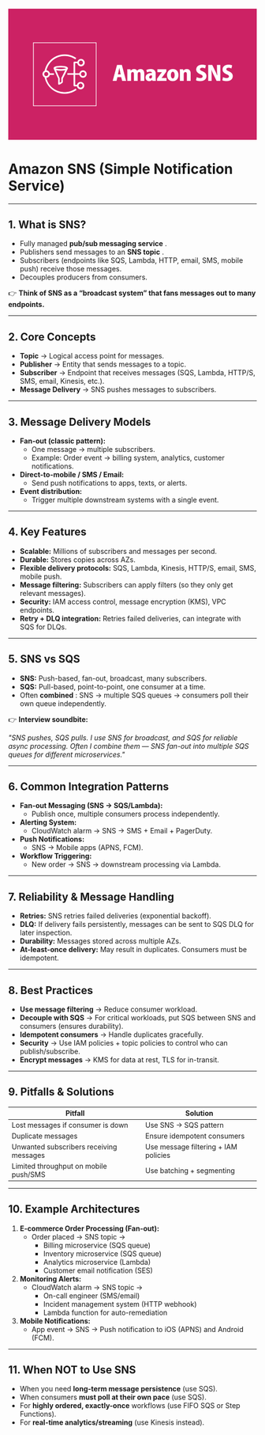![1759335520594](image/AmazonSNS/1759335520594.png)


# Amazon SNS (Simple Notification Service)

---

## 1. **What is SNS?**

* Fully managed  **pub/sub messaging service** .
* Publishers send messages to an  **SNS topic** .
* Subscribers (endpoints like SQS, Lambda, HTTP, email, SMS, mobile push) receive those messages.
* Decouples producers from consumers.

👉 **Think of SNS as a “broadcast system” that fans messages out to many endpoints.**

---

## 2. **Core Concepts**

* **Topic** → Logical access point for messages.
* **Publisher** → Entity that sends messages to a topic.
* **Subscriber** → Endpoint that receives messages (SQS, Lambda, HTTP/S, SMS, email, Kinesis, etc.).
* **Message Delivery** → SNS pushes messages to subscribers.

---

## 3. **Message Delivery Models**

* **Fan-out (classic pattern):**
  * One message → multiple subscribers.
  * Example: Order event → billing system, analytics, customer notifications.
* **Direct-to-mobile / SMS / Email:**
  * Send push notifications to apps, texts, or alerts.
* **Event distribution:**
  * Trigger multiple downstream systems with a single event.

---

## 4. **Key Features**

* **Scalable:** Millions of subscribers and messages per second.
* **Durable:** Stores copies across AZs.
* **Flexible delivery protocols:** SQS, Lambda, Kinesis, HTTP/S, email, SMS, mobile push.
* **Message filtering:** Subscribers can apply filters (so they only get relevant messages).
* **Security:** IAM access control, message encryption (KMS), VPC endpoints.
* **Retry + DLQ integration:** Retries failed deliveries, can integrate with SQS for DLQs.

---

## 5. **SNS vs SQS**

* **SNS:** Push-based, fan-out, broadcast, many subscribers.
* **SQS:** Pull-based, point-to-point, one consumer at a time.
* Often  **combined** : SNS → multiple SQS queues → consumers poll their own queue independently.

👉 **Interview soundbite:**

*"SNS pushes, SQS pulls. I use SNS for broadcast, and SQS for reliable async processing. Often I combine them — SNS fan-out into multiple SQS queues for different microservices."*

---

## 6. **Common Integration Patterns**

* **Fan-out Messaging (SNS → SQS/Lambda):**
  * Publish once, multiple consumers process independently.
* **Alerting System:**
  * CloudWatch alarm → SNS → SMS + Email + PagerDuty.
* **Push Notifications:**
  * SNS → Mobile apps (APNS, FCM).
* **Workflow Triggering:**
  * New order → SNS → downstream processing via Lambda.

---

## 7. **Reliability & Message Handling**

* **Retries:** SNS retries failed deliveries (exponential backoff).
* **DLQ:** If delivery fails persistently, messages can be sent to SQS DLQ for later inspection.
* **Durability:** Messages stored across multiple AZs.
* **At-least-once delivery:** May result in duplicates. Consumers must be idempotent.

---

## 8. **Best Practices**

* **Use message filtering** → Reduce consumer workload.
* **Decouple with SQS** → For critical workloads, put SQS between SNS and consumers (ensures durability).
* **Idempotent consumers** → Handle duplicates gracefully.
* **Security** → Use IAM policies + topic policies to control who can publish/subscribe.
* **Encrypt messages** → KMS for data at rest, TLS for in-transit.

---

## 9. **Pitfalls & Solutions**

| Pitfall                                 | Solution                             |
| --------------------------------------- | ------------------------------------ |
| Lost messages if consumer is down       | Use SNS → SQS pattern               |
| Duplicate messages                      | Ensure idempotent consumers          |
| Unwanted subscribers receiving messages | Use message filtering + IAM policies |
| Limited throughput on mobile push/SMS   | Use batching + segmenting            |

---

## 10. **Example Architectures**

1. **E-commerce Order Processing (Fan-out):**
   * Order placed → SNS topic →
     * Billing microservice (SQS queue)
     * Inventory microservice (SQS queue)
     * Analytics microservice (Lambda)
     * Customer email notification (SES)
2. **Monitoring Alerts:**
   * CloudWatch alarm → SNS topic →
     * On-call engineer (SMS/email)
     * Incident management system (HTTP webhook)
     * Lambda function for auto-remediation
3. **Mobile Notifications:**
   * App event → SNS → Push notification to iOS (APNS) and Android (FCM).

---

## 11. **When NOT to Use SNS**

* When you need **long-term message persistence** (use SQS).
* When consumers **must poll at their own pace** (use SQS).
* For **highly ordered, exactly-once** workflows (use FIFO SQS or Step Functions).
* For **real-time analytics/streaming** (use Kinesis instead).
